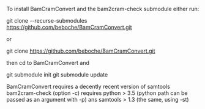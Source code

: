To install BamCramConvert and the bam2cram-check submodule either run:

git clone --recurse-submodules https://github.com/beboche/BamCramConvert.git

or

git clone https://github.com/beboche/BamCramConvert.git

then cd to BamCramConvert and

git submodule init
git submodule update 

BamCramConvert requires a decently recent version of samtools
bam2cram-check (option -c) requires python > 3.5 (python path can be passed as an argument with -p) ans samtools > 1.3 (the same, using -st) 
